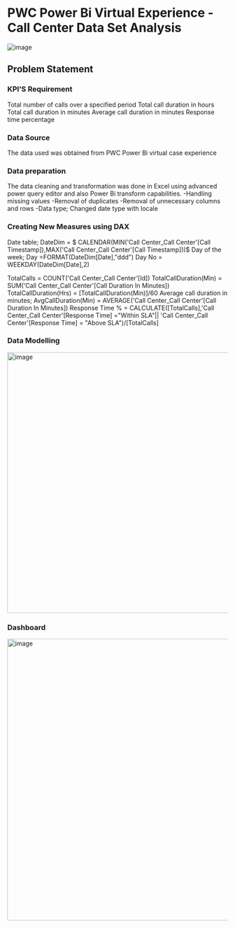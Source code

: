 # PWC Power Bi Virtual Experience - Call Center Data Set Analysis
![image](https://github.com/pnjambi/PowerBi/assets/113362256/237ef5be-fab3-42a3-b13b-26483d00d062)

## Problem Statement 
### KPI’S Requirement
Total number of calls over a specified period
Total call duration in hours
Total call duration in minutes
Average call duration in minutes
Response time percentage
### Data Source
The data used was obtained from PWC Power Bi virtual case experience 
### Data preparation
The data cleaning and transformation was done in Excel using advanced power query editor and also Power Bi transform capabilities.
-Handling missing values
-Removal of duplicates
-Removal of unnecessary columns and rows
-Data type; Changed date type with locale
### Creating New Measures using DAX
Date table; DateDim = $ CALENDAR(MIN('Call Center_Call Center'[Call Timestamp]),MAX('Call Center_Call Center'[Call Timestamp]))$
Day of the week; Day =FORMAT(DateDim[Date],"ddd")
Day No = WEEKDAY(DateDim[Date],2)

TotalCalls = COUNT('Call Center_Call Center'[Id])
TotalCallDuration(Min) = SUM('Call Center_Call Center'[Call Duration In Minutes])
TotalCallDuration(Hrs) = [TotalCallDuration(Min)]/60
Average call duration in minutes; AvgCallDuration(Min) = AVERAGE('Call Center_Call Center'[Call Duration In Minutes])
Response Time % = CALCULATE([TotalCalls],'Call Center_Call Center'[Response Time] ="Within SLA"|| 'Call Center_Call Center'[Response Time] = "Above SLA")/[TotalCalls]

### Data Modelling 
<img width="595" alt="image" src="https://github.com/pnjambi/PowerBi/assets/113362256/5c12837e-ccf9-47df-9f77-137739a2e56a">

### Dashboard
<img width="643" alt="image" src="https://github.com/pnjambi/PowerBi/assets/113362256/a1e50e1f-ec10-4734-be1c-ac0f401f61af">
